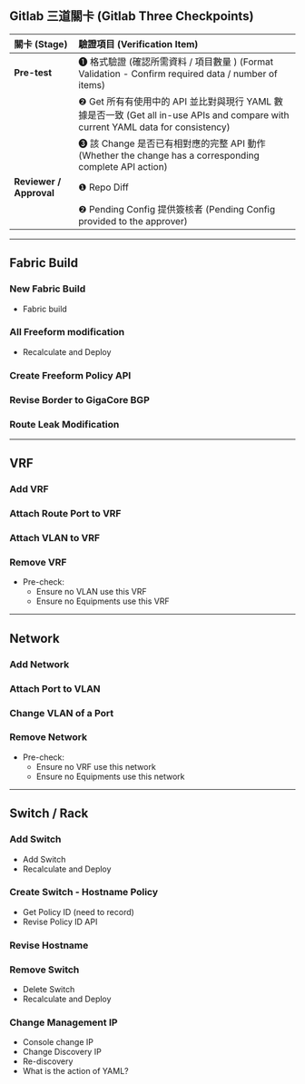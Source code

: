
## Gitlab 三道關卡 (Gitlab Three Checkpoints)
| 關卡 (Stage) | 驗證項目 (Verification Item) |
| :--- | :--- |
| **Pre-test** | ❶ 格式驗證 (確認所需資料 / 項目數量 ) (Format Validation - Confirm required data / number of items) |
| | ❷ Get 所有有使用中的 API 並比對與現行 YAML 數據是否一致 (Get all in-use APIs and compare with current YAML data for consistency) |
| | ❸ 該 Change 是否已有相對應的完整 API 動作 (Whether the change has a corresponding complete API action) |
| **Reviewer / Approval** | ❶ Repo Diff |
| | ❷ Pending Config 提供簽核者 (Pending Config provided to the approver) |

-----

## Fabric Build

### New Fabric Build
- Fabric build

### All Freeform modification
- Recalculate and Deploy

### Create Freeform Policy API

### Revise Border to GigaCore BGP

### Route Leak Modification
---
## VRF

### Add VRF
### Attach Route Port to VRF
### Attach VLAN to VRF
### Remove VRF

- Pre-check:
    - Ensure no VLAN use this VRF
    - Ensure no Equipments use this VRF
-----

## Network

### Add Network
### Attach Port to VLAN
### Change VLAN of a Port
### Remove Network

- Pre-check:
    - Ensure no VRF use this network
    - Ensure no Equipments use this network
-----

## Switch / Rack

### Add Switch
- Add Switch
- Recalculate and Deploy
### Create Switch - Hostname Policy
- Get Policy ID (need to record)
- Revise Policy ID API
### Revise Hostname
### Remove Switch
- Delete Switch
- Recalculate and Deploy
### Change Management IP
- Console change IP
- Change Discovery IP
- Re-discovery
- What is the action of YAML?